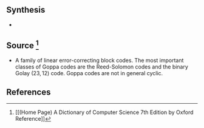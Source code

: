 ## Synthesis
- 
## Source [^1]
- A family of linear error-correcting block codes. The most important classes of Goppa codes are the Reed-Solomon codes and the binary Golay $(23,12)$ code. Goppa codes are not in general cyclic.
## References

[^1]: [[(Home Page) A Dictionary of Computer Science 7th Edition by Oxford Reference]]